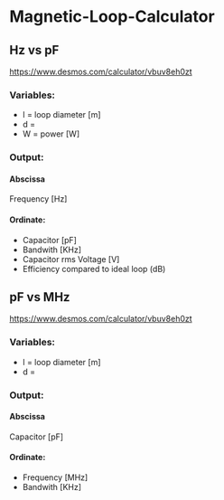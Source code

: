 # Magnetic-Loop-Calculator

## Hz vs pF

https://www.desmos.com/calculator/vbuv8eh0zt

### Variables:
- l = loop diameter [m]
- d = 
- W = power [W]

### Output:

#### Abscissa

Frequency [Hz]

#### Ordinate:
- Capacitor [pF]
- Bandwith [KHz]
- Capacitor rms Voltage [V]
- Efficiency compared to ideal loop (dB)

## pF vs MHz

https://www.desmos.com/calculator/vbuv8eh0zt

### Variables:
- l = loop diameter [m]
- d = 

### Output:

#### Abscissa

Capacitor [pF]

#### Ordinate:
- Frequency [MHz]
- Bandwith [KHz]
